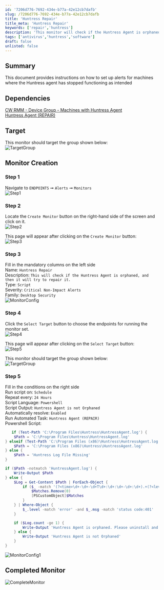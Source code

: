 ```yaml
---
id: '7206d776-7692-434e-b77a-42e12cb7dafb'
slug: /7206d776-7692-434e-b77a-42e12cb7dafb
title: 'Huntress Repair'
title_meta: 'Huntress Repair'
keywords: ['repair','huntress']
description: 'This monitor will check if the Huntress Agent is orphaned, and then it will try to repair it.'
tags: ['antivirus','huntress','software']
draft: false
unlisted: false
---
```


## Summary

This document provides instructions on how to set up alerts for machines where the Huntress agent has stopped functioning as intended

## Dependencies

[CW RMM - Device Group - Machines with Huntress Agent](/docs/7fc0874b-154c-49c0-aed4-a89be18798f4)   
[Huntress Agent (REPAIR)](/docs/ebe382f4-d3cb-47be-84e1-c82009fd745a)

## Target

This monitor should target the group shown below:  
![TargetGroup](../../../static/img/docs/7206d776-7692-434e-b77a-42e12cb7dafb/image.webp)

## Monitor Creation

### Step 1

Navigate to `ENDPOINTS` ➞ `Alerts` ➞ `Monitors`  
![Step1](../../../static/img/docs/23e2c753-e68a-4bcc-83df-1f62826025a5/step1.webp)

### Step 2

Locate the `Create Monitor` button on the right-hand side of the screen and click on it.  
![Step2](../../../static/img/docs/23e2c753-e68a-4bcc-83df-1f62826025a5/step2.webp)

This page will appear after clicking on the `Create Monitor` button:  
![Step3](../../../static/img/docs/23e2c753-e68a-4bcc-83df-1f62826025a5/step3.webp)

### Step 3

Fill in the mandatory columns on the left side  
Name: `Huntress Repair`  
Description: `This will check if the Huntress Agent is orphaned, and then it will try to repair it.`  
Type: `Script`  
Severity: `Critical Non-Impact Alerts`  
Family: `Desktop Security`  
![MonitorConfig](../../../static/img/docs/7206d776-7692-434e-b77a-42e12cb7dafb/image-1.webp)

### Step 4

Click the `Select Target` button to choose the endpoints for running the monitor set.  
![Step4](../../../static/img/docs/23e2c753-e68a-4bcc-83df-1f62826025a5/step4.webp)

This page will appear after clicking on the `Select Target` button:  
![Step5](../../../static/img/docs/23e2c753-e68a-4bcc-83df-1f62826025a5/step5.webp)

This monitor should target the group shown below:  
![TargetGroup](../../../static/img/docs/7206d776-7692-434e-b77a-42e12cb7dafb/image.webp)

### Step 5

Fill in the conditions on the right side  
Run script on: `Schedule`  
Repeat every: `24 Hours`  
Script Language: `Powershell`  
Script Output: `Huntress Agent is not Orphaned`  
Automatically resolve: `Enabled`  
Run Automated Task: `Huntress Agent (REPAIR)`   
Powershell Script:  
```powershell
   if (Test-Path 'C:\Program Files\Huntress\HuntressAgent.log') {
    $Path = 'C:\Program Files\Huntress\HuntressAgent.log'
} elseif (Test-Path 'C:\Program Files (x86)\Huntress\HuntressAgent.log') {
    $Path = 'C:\Program Files (x86)\Huntress\HuntressAgent.log'
} else {
    $Path = 'Huntress Log File Missing'
}

if ($Path -notmatch 'HuntressAgent.log') {
    Write-Output $Path
} else {
    $Log = Get-Content $Path | ForEach-Object {
        if ($_ -match '(?<time>\d+-\d+-\d+T\d+:\d+:\d+-\d+:\d+).+(?<level>(?<=level=)\w+).+(?<msg>(?<=msg=).*)') {
            $Matches.Remove(0)
            [PSCustomObject]$Matches
        }
    } | Where-Object {
        $_.level -match 'error' -and $_.msg -match 'status code:401'
    }

    if ($Log.count -ge 1) {
        Write-Output 'Huntress Agent is orphaned. Please uninstall and reinstall'
    } else {
        Write-Output 'Huntress Agent is not Orphaned'
    }
}

   ```
![MonitorConfig1](../../../static/img/docs/7206d776-7692-434e-b77a-42e12cb7dafb/image-2.webp)

## Completed Monitor

![CompleteMonitor](../../../static/img/docs/7206d776-7692-434e-b77a-42e12cb7dafb/image-3.webp)